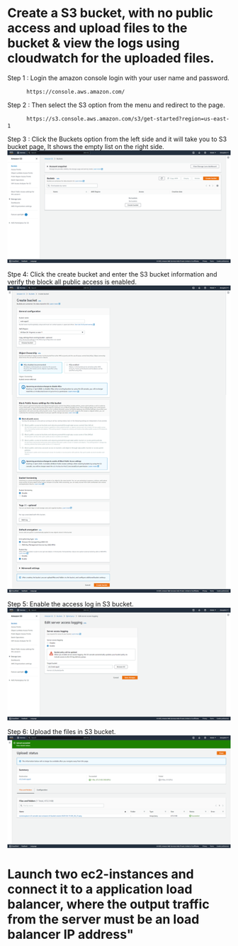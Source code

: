 # Create a S3 bucket, with no public access and upload files to the bucket & view the logs using cloudwatch for the uploaded files. 

Step 1 : Login the amazon console login with your user name and password.

          https://console.aws.amazon.com/
          
Step 2 : Then select the S3 option from the menu and redirect to the page.

          https://s3.console.aws.amazon.com/s3/get-started?region=us-east-1

Step 3 : Click the Buckets option from the left side and it will take you to S3 bucket page, It shows the empty list on the right side.
          ![alt text](https://github.com/iamprakash89/Guvi_tasks/blob/main/AWS-%20Day%20-4/images/screencapture-s3-console-aws-amazon-s3-buckets-2023-04-15-11_48_11.png)
          

Stpe 4:  Click the create bucket and enter the S3 bucket information and verify the block all public access is enabled.
          ![alt text](https://github.com/iamprakash89/Guvi_tasks/blob/main/AWS-%20Day%20-4/images/screencapture-s3-console-aws-amazon-s3-bucket-create-2023-04-15-09_38_21.png)

Step 5: Enable the access log in S3 bucket.
         ![alt text](https://github.com/iamprakash89/Guvi_tasks/blob/main/AWS-%20Day%20-4/images/screencapture-s3-console-aws-amazon-s3-bucket-fghertyeryr-property-logging-edit-2023-04-15-12_08_44.png)

Step 6:  Upload the files in S3 bucket.
         ![alt text](https://github.com/iamprakash89/Guvi_tasks/blob/main/AWS-%20Day%20-4/images/screencapture-s3-console-aws-amazon-s3-upload-web-apps3-2023-04-15-09_40_44.png)

# Launch two ec2-instances and connect it to a application load balancer, where the output traffic from the server must be an load balancer IP address"
